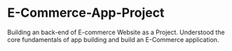 # E-Commerce-App-Project
 Building an back-end of E-commerce Website as a Project. Understood the core fundamentals of app building and build an E-Commerce application.
